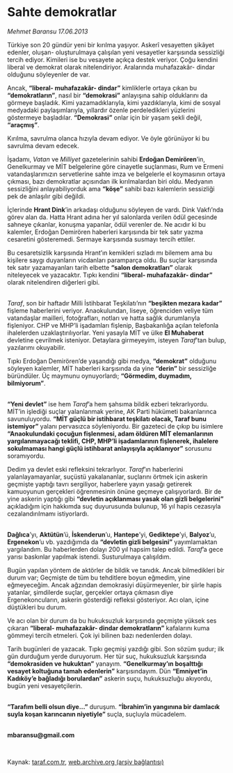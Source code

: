 # Sahte demokratlar

*Mehmet Baransu 17.06.2013*

<div class="yazi"><p>Türkiye son 20 gündür yeni bir kırılma yaşıyor. Askerî vesayetten şikâyet edenler, oluşan- oluşturulmaya çalışılan yeni vesayetler karşısında sessizliği tercih ediyor. Kimileri ise bu vesayete açıkça destek veriyor. Çoğu kendini liberal ve demokrat olarak nitelendiriyor. Aralarında muhafazakâr- dindar olduğunu söyleyenler de var. </p>
<p>Ancak, <b>“liberal- muhafazakâr- dindar”</b> kimliklerle ortaya çıkan bu <b>“demokratların”</b>, nasıl bir <b>“demokrasi”</b> anlayışına sahip olduklarını da görmeye başladık. Kimi yazamadıklarıyla, kimi yazdıklarıyla, kimi de sosyal medyadaki paylaşımlarıyla, yıllardır özenle perdeledikleri yüzlerini göstermeye başladılar. <b>“Demokrasi”</b> onlar için bir yaşam şekli değil, <b>“araçmış”</b>. </p>
<p>Kırılma, savrulma olanca hızıyla devam ediyor. Ve öyle görünüyor ki bu savrulma devam edecek. </p>
<p>İşadamı, <i>Vatan</i> ve <i>Milliyet</i> gazetelerinin sahibi <b>Erdoğan Demirören</b>’in, Genelkurmay ve MİT belgelerine göre cinayetle suçlanması, Rum ve Ermeni vatandaşlarımızın servetlerine sahte imza ve belgelerle el koymasının ortaya çıkması, bazı demokratlar açısından ilk kırılmalardan biri oldu. Medyanın sessizliğini anlayabiliyorduk ama <b>“köşe”</b> sahibi bazı kalemlerin sessizliği pek de anlaşılır gibi değildi. </p>
<p>İçlerinde <b>Hrant Dink</b>’in arkadaşı olduğunu söyleyen de vardı. Dink Vakfı’nda görev alan da. Hatta Hrant adına her yıl salonlarda verilen ödül gecesinde sahneye çıkanlar, konuşma yapanlar, ödül verenler de. Ne acıdır ki bu kalemler, Erdoğan Demirören haberleri karşısında bir tek satır yazma cesaretini gösteremedi. Sermaye karşısında susmayı tercih ettiler. </p>
<p>Bu cesaretsizlik karşısında Hrant’ın kemikleri sızladı mı bilemem ama bu kişilere saygı duyanların vicdanları paramparça oldu. Bu suçlar karşısında tek satır yazamayanları tarih elbette <b>“salon demokratları”</b> olarak niteleyecek ve yazacaktır. Tıpkı kendini <b>“liberal- muhafazakâr- dindar”</b> olarak nitelendiren diğerleri gibi. </p>
<p><i><br/>Taraf</i>, son bir haftadır Milli İstihbarat Teşkilatı’nın <b>“beşikten mezara kadar”</b> fişleme haberlerini veriyor. Anaokulundan, liseye, öğrenciden veliye tüm vatandaşlar mailleri, fotoğrafları, notları ve hatta sağlık durumlarıyla fişleniyor. CHP ve MHP’li işadamları fişlenip, Başbakanlığa açılan telefonla ihalelerden uzaklaştırılıyorlar. Yeni yasayla MİT ve ülke <b>El Muhaberat</b> devletine çevrilmek isteniyor. Detaylara girmeyeyim, isteyen <i>Taraf</i>’tan bulup, yazılarımı okuyabilir. </p>
<p>Tıpkı Erdoğan Demirören’de yaşandığı gibi medya, <b>“demokrat”</b> olduğunu söyleyen kalemler, MİT haberleri karşısında da yine <b>“derin”</b> bir sessizliğe büründüler. Üç maymunu oynuyorlardı; <b>“Görmedim, duymadım, bilmiyorum”</b>. </p>
<p><b><br/>“Yeni devlet”</b> ise hem <i>Taraf</i>’a hem şahsıma bildik ezberi tekrarlıyordu. MİT’in işlediği suçlar yalanlanmak yerine, AK Parti hükümeti bakanlarınca savunuluyordu. <b>“MİT güçlü bir istihbarat teşkilatı olacak, Taraf bunu istemiyor”</b> yalanı pervasızca söyleniyordu. Bir gazeteci de çıkıp bu isimlere <b>“Anaokulundaki çocuğun fişlenmesi, adam öldüren MİT elemanlarının yargılanmayacağı teklifi, CHP, MHP’li işadamlarının fişlenerek, ihalelere sokulmaması hangi güçlü istihbarat anlayışıyla açıklanıyor”</b> sorusunu soramıyordu. </p>
<p>Dedim ya devlet eski refleksini tekrarlıyor. <i>Taraf</i>’ın haberlerini yalanlayamayanlar, suçüstü yakalananlar, suçlarını örtmek için askerin geçmişte yaptığı tavrı sergiliyor, haberlere yayın yasağı getirerek kamuoyunun gerçekleri öğrenmesinin önüne geçmeye çalışıyorlardı. Bir de yine askerin yaptığı gibi <b>“devletin açıklanması yasak olan gizli belgelerini”</b> açıkladığım için hakkımda suç duyurusunda bulunup, 16 yıl hapis cezasıyla cezalandırılmamı istiyorlardı. </p>
<p><b><br/>Dağlıca</b>’yı, <b>Aktütün</b>’ü, <b>İskenderun</b>’u, <b>Hantepe</b>’yi, <b>Gediktepe</b>’yi, <b>Balyoz</b>’u, <b>Ergenekon</b>’u vb. yazdığımda da <b>“devletin gizli belgesini”</b> yayımlamaktan yargılandım. Bu haberlerden dolayı 200 yıl hapsim talep edildi. <i>Taraf</i>’a gece yarısı baskınlar yapılmak istendi. Susturulmaya çalışıldım. </p>
<p>Bugün yapılan yöntem de aktörler de bildik ve tanıdık. Ancak bilmedikleri bir durum var; Geçmişte de tüm bu tehditlere boyun eğmedim, yine eğmeyeceğim. Ancak ağzından demokrasiyi düşürmeyenler, bir şiirle hapis yatanlar, şimdilerde suçlar, gerçekler ortaya çıkmasın diye Ergenekoncuların, askerin gösterdiği refleksi gösteriyor. Acı olan, içine düştükleri bu durum. </p>
<p>Ve acı olan bir durum da bu hukuksuzluk karşısında geçmişte yüksek ses çıkaran <b>“liberal- muhafazakâr- dindar demokratların”</b> kafalarını kuma gömmeyi tercih etmeleri. Çok iyi bilinen bazı nedenlerden dolayı. </p>
<p>Tarih bugünleri de yazacak. Tıpkı geçmişi yazdığı gibi. Son sözüm şudur; ilk gün durduğum yerde duruyorum. Her tür suç, hukuksuzluk karşısında <b>“demokrasiden ve hukuktan”</b> yanayım. <b>“Genelkurmay’ın boşalttığı vesayet koltuğuna tamah edenlerin”</b> karşısındayım. Dün <b>“Emniyet’in Kadıköy’e bağladığı borulardan”</b> askerin suçu, hukuksuzluğu akıyordu, bugün yeni vesayetçilerin. </p>
<p><b><br/>“Tarafım belli olsun diye...”</b> duruşum. <b>“İbrahim’in yangınına bir damlacık suyla koşan karıncanın niyetiyle” </b>suçla, suçluyla mücadelem. </p><b>
<p><br/>mbaransu@gmail.com</p>
<p></p></b> 
</div>

Kaynak: [taraf.com.tr](http://www.taraf.com.tr:80/mehmet-baransu/makale-sahte-demokratlar.htm), [web.archive.org (arşiv bağlantısı)](http://web.archive.org/web/20130620161521/http://www.taraf.com.tr:80/mehmet-baransu/makale-sahte-demokratlar.htm)
